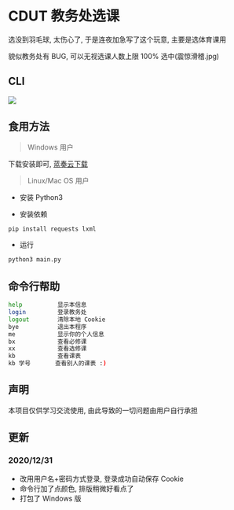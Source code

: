 # CDUT 教务处选课

选没到羽毛球, 太伤心了, 于是连夜加急写了这个玩意, 主要是选体育课用

貌似教务处有 BUG, 可以无视选课人数上限 100% 选中(震惊滑稽.jpg)  


## CLI

![](https://s1.ax1x.com/2020/08/28/do1moF.png)

## 食用方法

> Windows 用户

下载安装即可, [蓝奏云下载](https://zaxtyson.lanzous.com/b0f24xf7c)

> Linux/Mac OS 用户
>
- 安装 Python3

- 安装依赖
 ```python
pip install requests lxml
 ```

- 运行
```python
python3 main.py
```


## 命令行帮助

```bash
help          显示本信息
login         登录教务处
logout        清除本地 Cookie
bye           退出本程序
me            显示你的个人信息
bx            查看必修课
xx            查看选修课
kb            查看课表
kb 学号       查看别人的课表 :)
```

## 声明

本项目仅供学习交流使用, 由此导致的一切问题由用户自行承担

## 更新

### 2020/12/31  

- 改用用户名+密码方式登录, 登录成功自动保存 Cookie 
- 命令行加了点颜色, 排版稍微好看点了
- 打包了 Windows 版